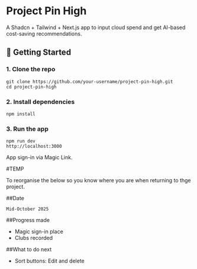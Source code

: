 # Project Pin High

A Shadcn + Tailwind + Next.js app to input cloud spend and get AI-based cost-saving recommendations.


## 🔧 Getting Started

### 1. Clone the repo

```
git clone https://github.com/your-username/project-pin-high.git
cd project-pin-high
```

### 2. Install dependencies

```
npm install
```

### 3. Run the app

```
npm run dev
http://localhost:3000
```
	
App sign-in via Magic Link.


#TEMP

To reorganise the below so you know where you are when returning to thge project.

##Date

```
Mid-October 2025
```

##Progress made

- Magic sign-in place
- Clubs recorded

##What to do next

- Sort buttons: Edit and delete